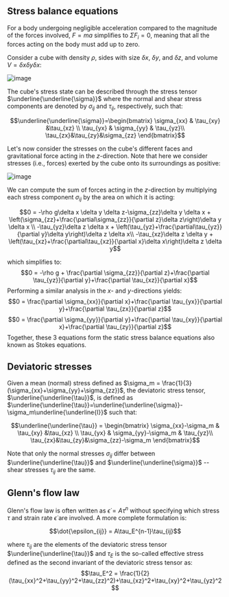## Stress balance equations
For a body undergoing negligible acceleration compared to the magnitude of the forces involved, $F=ma$ simplifies to $\Sigma F_i = 0$, meaning that all the forces acting on the body must add up to zero.

Consider a cube with density $\rho$, sides with size $\delta x$, $\delta y$, and $\delta z$, and volume $V = \delta x \delta y \delta x$:

![image](https://user-images.githubusercontent.com/33917430/201834366-79cc03de-220d-4775-b9be-eb4973d6af16.png)

The cube's stress state can be described through the stress tensor $\underline{\underline{\sigma}}$ where the normal and shear stress components are denoted by $\sigma_{ij}$ and $\tau_{ij}$, respectively, such that: 

$$\underline{\underline{\sigma}}=\begin{bmatrix}
   \sigma_{xx} & \tau_{xy} &\tau_{xz} \\
   \tau_{yx} & \sigma_{yy} & \tau_{yz}\\
   \tau_{zx}&\tau_{zy}&\sigma_{zz}
\end{bmatrix}$$

Let's now consider the stresses on the cube's different faces and gravitational force acting in the $z$-direction. Note that here we consider stresses (i.e., forces) exerted by the cube onto its surroundings as positive:

![image](https://user-images.githubusercontent.com/33917430/201834410-3954ce95-2b78-44d5-a583-6573990e96b8.png)

We can compute the sum of forces acting in the $z$-direction by multiplying each stress component $\sigma_{ij}$ by the area on which it is acting:

$$0 = -\rho g\delta x \delta y \delta z-\sigma_{zz}\delta y \delta x + \left(\sigma_{zz}+\frac{\partial\sigma_{zz}}{\partial z}\delta z\right)\delta y \delta x \\
-\tau_{yz}\delta z \delta x + \left(\tau_{yz}+\frac{\partial\tau_{yz}}{\partial y}\delta y\right)\delta z \delta x\\
-\tau_{xz}\delta z \delta y + \left(\tau_{xz}+\frac{\partial\tau_{xz}}{\partial x}\delta x\right)\delta z \delta y$$

which simplifies to:
$$0 = -\rho g + \frac{\partial \sigma_{zz}}{\partial z}+\frac{\partial \tau_{yz}}{\partial y}+\frac{\partial \tau_{xz}}{\partial x}$$
Performing a similar analysis in the $x$- and $y$-directions yields:
$$0 =  \frac{\partial \sigma_{xx}}{\partial x}+\frac{\partial \tau_{yx}}{\partial y}+\frac{\partial \tau_{zx}}{\partial z}$$
$$0 = \frac{\partial \sigma_{yy}}{\partial y}+\frac{\partial \tau_{xy}}{\partial x}+\frac{\partial \tau_{zy}}{\partial z}$$
Together, these 3 equations form the static stress balance equations also known as Stokes equations.

## Deviatoric stresses
Given a mean (normal) stress defined as $\sigma_m = \frac{1}{3}(\sigma_{xx}+\sigma_{yy}+\sigma_{zz})$, the deviatoric stress tensor, $\underline{\underline{\tau}}$, is defined as $\underline{\underline{\tau}}=\underline{\underline{\sigma}}-\sigma_m\underline{\underline{I}}$ such that:

$$\underline{\underline{\tau}} = \begin{bmatrix}
   \sigma_{xx}-\sigma_m & \tau_{xy} &\tau_{xz} \\
   \tau_{yx} & \sigma_{yy}-\sigma_m & \tau_{yz}\\
   \tau_{zx}&\tau_{zy}&\sigma_{zz}-\sigma_m
\end{bmatrix}$$

Note that only the normal stresses $\sigma_{ij}$ differ between $\underline{\underline{\tau}}$ and $\underline{\underline{\sigma}}$ -- shear stresses $\tau_{ij}$ are the same. 

## Glenn's flow law
Glenn's flow law is often written as $\dot{\epsilon} = A\tau^n$ without specifying which stress $\tau$ and strain rate $\dot{\epsilon}$ are involved.  A more complete formulation is:

$$\dot{\epsilon_{ij}} = A\tau_E^{n-1}\tau_{ij}$$

where $\tau_{ij}$ are the elements of the deviatoric stress tensor $\underline{\underline{\tau}}$ and $\tau_E$ is the so-called effective stress defined as the second invariant of the deviatoric stress tensor as:
$$\tau_E^2 = \frac{1}{2}(\tau_{xx}^2+\tau_{yy}^2+\tau_{zz}^2)+\tau_{xz}^2+\tau_{xy}^2+\tau_{yz}^2$$
